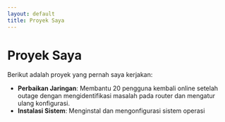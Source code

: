 ```yaml
---
layout: default
title: Proyek Saya
---
```


# Proyek Saya

Berikut adalah proyek yang pernah saya kerjakan:

- **Perbaikan Jaringan**: Membantu 20 pengguna kembali online setelah outage dengan mengidentifikasi masalah pada router dan mengatur ulang konfigurasi.
- **Instalasi Sistem**: Menginstal dan mengonfigurasi sistem operasi 
